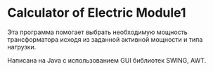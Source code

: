 # Calculator of Electric Module1

Эта программа помогает выбрать необходимую мощность трансформатора 
исходя из заданной активной мощности и типа нагрузки. 

Написана на Java с использованием GUI библиотек SWING, AWT.

